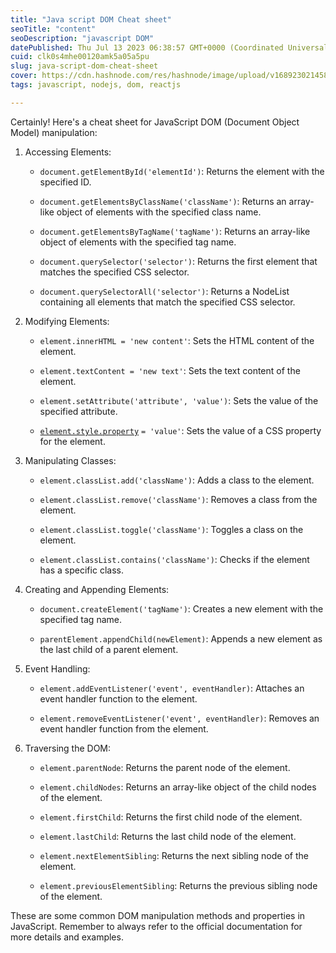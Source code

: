 ```yaml
---
title: "Java script DOM Cheat sheet"
seoTitle: "content"
seoDescription: "javascript DOM"
datePublished: Thu Jul 13 2023 06:38:57 GMT+0000 (Coordinated Universal Time)
cuid: clk0s4mhe00120amk5a05a5pu
slug: java-script-dom-cheat-sheet
cover: https://cdn.hashnode.com/res/hashnode/image/upload/v1689230214587/5feb8ca0-ddf5-4ba7-96c2-3aa11f57f23f.png
tags: javascript, nodejs, dom, reactjs

---
```


Certainly! Here's a cheat sheet for JavaScript DOM (Document Object Model) manipulation:

1. Accessing Elements:
    
    * `document.getElementById('elementId')`: Returns the element with the specified ID.
        
    * `document.getElementsByClassName('className')`: Returns an array-like object of elements with the specified class name.
        
    * `document.getElementsByTagName('tagName')`: Returns an array-like object of elements with the specified tag name.
        
    * `document.querySelector('selector')`: Returns the first element that matches the specified CSS selector.
        
    * `document.querySelectorAll('selector')`: Returns a NodeList containing all elements that match the specified CSS selector.
        
2. Modifying Elements:
    
    * `element.innerHTML = 'new content'`: Sets the HTML content of the element.
        
    * `element.textContent = 'new text'`: Sets the text content of the element.
        
    * `element.setAttribute('attribute', 'value')`: Sets the value of the specified attribute.
        
    * [`element.style.property`](http://element.style.property) `= 'value'`: Sets the value of a CSS property for the element.
        
3. Manipulating Classes:
    
    * `element.classList.add('className')`: Adds a class to the element.
        
    * `element.classList.remove('className')`: Removes a class from the element.
        
    * `element.classList.toggle('className')`: Toggles a class on the element.
        
    * `element.classList.contains('className')`: Checks if the element has a specific class.
        
4. Creating and Appending Elements:
    
    * `document.createElement('tagName')`: Creates a new element with the specified tag name.
        
    * `parentElement.appendChild(newElement)`: Appends a new element as the last child of a parent element.
        
5. Event Handling:
    
    * `element.addEventListener('event', eventHandler)`: Attaches an event handler function to the element.
        
    * `element.removeEventListener('event', eventHandler)`: Removes an event handler function from the element.
        
6. Traversing the DOM:
    
    * `element.parentNode`: Returns the parent node of the element.
        
    * `element.childNodes`: Returns an array-like object of the child nodes of the element.
        
    * `element.firstChild`: Returns the first child node of the element.
        
    * `element.lastChild`: Returns the last child node of the element.
        
    * `element.nextElementSibling`: Returns the next sibling node of the element.
        
    * `element.previousElementSibling`: Returns the previous sibling node of the element.
        

These are some common DOM manipulation methods and properties in JavaScript. Remember to always refer to the official documentation for more details and examples.